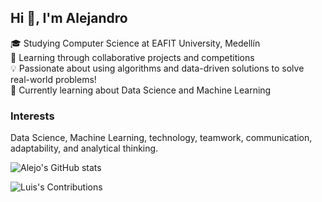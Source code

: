 ## Hi 👋, I'm Alejandro

🎓 Studying Computer Science at EAFIT University, Medellín <br/> 
🌱 Learning through collaborative projects and competitions <br/> 
💡 Passionate about using algorithms and data-driven solutions to solve real-world problems! <br/>
💭 Currently learning about Data Science and Machine Learning <br/>

### Interests
Data Science, Machine Learning, technology, teamwork, communication, adaptability, and analytical thinking.


![Alejo's GitHub stats](https://github-readme-stats.vercel.app/api?username=alejobaenam&show_icons=true&theme=rose)

![Luis's Contributions](https://github-readme-streak-stats.herokuapp.com/?user=alejobaenam&theme=rose)
